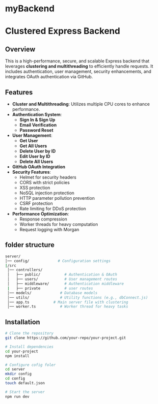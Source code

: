 # myBackend

# Clustered Express Backend

## Overview
This is a high-performance, secure, and scalable Express backend that leverages **clustering and multithreading** to efficiently handle requests. It includes authentication, user management, security enhancements, and integrates OAuth authentication via GitHub.

## Features
- **Cluster and Multithreading**: Utilizes multiple CPU cores to enhance performance.
- **Authentication System**:
  - **Sign In & Sign Up**
  - **Email Verification**
  - **Password Reset**
- **User Management**:
  - **Get User**
  - **Get All Users**
  - **Delete User by ID**
  - **Edit User by ID**
  - **Delete All Users**
- **GitHub OAuth Integration**
- **Security Features**:
  - Helmet for security headers
  - CORS with strict policies
  - XSS protection
  - NoSQL injection protection
  - HTTP parameter pollution prevention
  - CSRF protection
  - Rate limiting for DDoS protection
- **Performance Optimization**:
  - Response compression
  - Worker threads for heavy computation
  - Request logging with Morgan
 
## folder structure
```bash
server/
│── config/             # Configuration settings
|/src
 │── controllers/
 │   ├── public/           # Authentication & OAuth
 │   ├── users/            # User management routes
 │   ├── middleware/       # Authentication middleware
 |   ├── private           # user routes 
 │── models/             # Database models
 │── utils/              # Utility functions (e.g., dbConnect.js)
 │── app.ts           # Main server file with clustering
 │── worker.ts           # Worker thread for heavy tasks

```

## Installation
```bash
# Clone the repository
git clone https://github.com/your-repo/your-project.git

# Install dependencies
cd your-project
npm install

# Configure cofig foler
cd server
mkdir config
cd config
touch default.json

# Start the server
npm run dev

```

